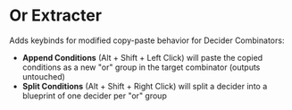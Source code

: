 # Or Extracter

Adds keybinds for modified copy-paste behavior for Decider Combinators:

* **Append Conditions** (Alt + Shift + Left Click) will paste the copied conditions as a new "or" group in the target combinator (outputs untouched)
* **Split Conditions** (Alt + Shift + Right Click) will split a decider into a blueprint of one decider per "or" group
